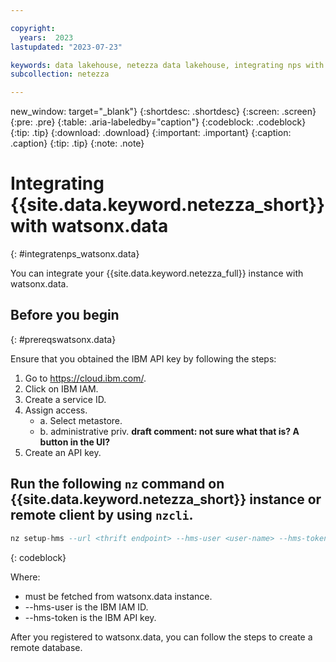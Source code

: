 ```yaml
---

copyright:
  years:  2023
lastupdated: "2023-07-23"

keywords: data lakehouse, netezza data lakehouse, integrating nps with watsonx, watsonx, watsonx.data, watsonx.data witn nps
subcollection: netezza

---
```


new_window: target="_blank"}
{:shortdesc: .shortdesc}
{:screen: .screen}
{:pre: .pre}
{:table: .aria-labeledby="caption"}
{:codeblock: .codeblock}
{:tip: .tip}
{:download: .download}
{:important: .important}
{:caption: .caption}
{:tip: .tip}
{:note: .note}

# Integrating {{site.data.keyword.netezza_short}} with watsonx.data
{: #integratenps_watsonx.data}

You can integrate your {{site.data.keyword.netezza_full}} instance with watsonx.data.

## Before you begin
{: #prereqswatsonx.data}

Ensure that you obtained the IBM API key by following the steps:

1. Go to https://cloud.ibm.com/.
2. Click on IBM IAM.
3. Create a service ID.
4. Assign access.
   - a. Select metastore.
   - b. administrative priv. **draft comment: not sure what that is? A button in the UI?**
5. Create an API key.

## Run the following `nz` command on {{site.data.keyword.netezza_short}} instance or remote client by using `nzcli`.

```sql
nz setup-hms --url <thrift endpoint> --hms-user <user-name> --hms-token <apikey> --name <unique connection1> --user <nz db user> --password <nz db password>
```
{: codeblock}

Where:

- <thrift endpoint> must be fetched from watsonx.data instance.
- --hms-user <user-name> is the IBM IAM ID.
- --hms-token is the IBM API key.

After you registered to watsonx.data, you can follow the steps to create a remote database.
